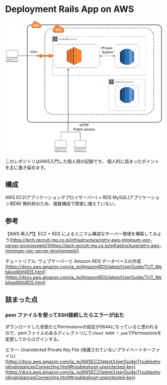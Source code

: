 # Deployment Rails App on AWS

![](AWS-Rails-Deploy.png)

このレポジトリはAWS入門した個人用の記録です。
個人的に詰まったポイントを主に書き留めます。

## 構成

AWS EC2(アプリケーションデプロイサーバー) + RDS MySQL(アプリケーション用DB)
無料枠のため、複数構成で障害に備えていない。


## 参考

【AWS 再入門】EC2 + RDS によるミニマム構成なサーバー環境を構築してみよう[https://tech.recruit-mp.co.jp/infrastructure/retry-aws-minimum-vpc-server-environment/](https://tech.recruit-mp.co.jp/infrastructure/retry-aws-minimum-vpc-server-environment/)

チュートリアル: ウェブサーバーと Amazon RDS データベースの作成[https://docs.aws.amazon.com/ja_jp/AmazonRDS/latest/UserGuide/TUT_WebAppWithRDS.html](https://docs.aws.amazon.com/ja_jp/AmazonRDS/latest/UserGuide/TUT_WebAppWithRDS.html)
## 詰まった点

### pem ファイルを使ってSSH接続したらエラーが出た

ダウンロードした状態だとPermissionsの設定が0644になっていると思われるので、pemファイルのあるディレクトリにて```chmod 0400 *.pem```でPermissionsを変更してからログインする。

エラー: Unprotected Private Key File (保護されていないプライベートキーファイル)
[https://docs.aws.amazon.com/ja_jp/AWSEC2/latest/UserGuide/TroubleshootingInstancesConnecting.html#troubleshoot-unprotected-key](https://docs.aws.amazon.com/ja_jp/AWSEC2/latest/UserGuide/TroubleshootingInstancesConnecting.html#troubleshoot-unprotected-key)